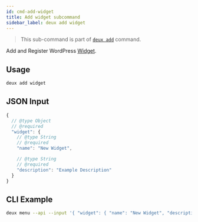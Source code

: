 ```yaml
---
id: cmd-add-widget
title: Add widget subcommand
sidebar_label: deux add widget
---
```


> This sub-command is part of [`deux add`](cmd-add.html) command.

Add and Register WordPress [Widget](https://developer.wordpress.org/themes/functionality/widgets/).

## Usage
```bash
deux add widget
```

## JSON Input
```javascript 
{
  // @type Object
  // @required
  "widget": {
    // @type String
    // @required
    "name": "New Widget",

    // @type String
    // @required
    "description": "Example Description"
  }
}
```

## CLI Example
```bash
deux menu --api --input '{ "widget": { "name": "New Widget", "description": "Example Description" } }'
```
